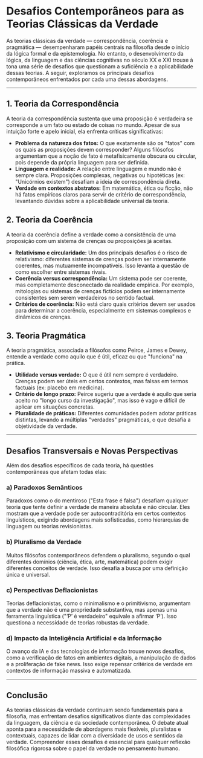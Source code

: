 # Desafios Contemporâneos para as Teorias Clássicas da Verdade

As teorias clássicas da verdade — correspondência, coerência e pragmática — desempenharam papéis centrais na filosofia desde o início da lógica formal e da epistemologia. No entanto, o desenvolvimento da lógica, da linguagem e das ciências cognitivas no século XX e XXI trouxe à tona uma série de desafios que questionam a suficiência e a aplicabilidade dessas teorias. A seguir, exploramos os principais desafios contemporâneos enfrentados por cada uma dessas abordagens.

---

## 1. Teoria da Correspondência

A teoria da correspondência sustenta que uma proposição é verdadeira se corresponde a um fato ou estado de coisas no mundo. Apesar de sua intuição forte e apelo inicial, ela enfrenta críticas significativas:

- **Problema da natureza dos fatos:** O que exatamente são os "fatos" com os quais as proposições devem corresponder? Alguns filósofos argumentam que a noção de fato é metafisicamente obscura ou circular, pois depende da própria linguagem para ser definida.
- **Linguagem e realidade:** A relação entre linguagem e mundo não é sempre clara. Proposições complexas, negativas ou hipotéticas (ex: "Unicórnios existem") desafiam a ideia de correspondência direta.
- **Verdade em contextos abstratos:** Em matemática, ética ou ficção, não há fatos empíricos claros para servir de critério de correspondência, levantando dúvidas sobre a aplicabilidade universal da teoria.

## 2. Teoria da Coerência

A teoria da coerência define a verdade como a consistência de uma proposição com um sistema de crenças ou proposições já aceitas.

- **Relativismo e circularidade:** Um dos principais desafios é o risco de relativismo: diferentes sistemas de crenças podem ser internamente coerentes, mas mutuamente incompatíveis. Isso levanta a questão de como escolher entre sistemas rivais.
- **Coerência versus correspondência:** Um sistema pode ser coerente, mas completamente desconectado da realidade empírica. Por exemplo, mitologias ou sistemas de crenças fictícios podem ser internamente consistentes sem serem verdadeiros no sentido factual.
- **Critérios de coerência:** Não está claro quais critérios devem ser usados para determinar a coerência, especialmente em sistemas complexos e dinâmicos de crenças.

## 3. Teoria Pragmática

A teoria pragmática, associada a filósofos como Peirce, James e Dewey, entende a verdade como aquilo que é útil, eficaz ou que "funciona" na prática.

- **Utilidade versus verdade:** O que é útil nem sempre é verdadeiro. Crenças podem ser úteis em certos contextos, mas falsas em termos factuais (ex: placebo em medicina).
- **Critério de longo prazo:** Peirce sugeriu que a verdade é aquilo que seria aceito no "longo curso da investigação", mas isso é vago e difícil de aplicar em situações concretas.
- **Pluralidade de práticas:** Diferentes comunidades podem adotar práticas distintas, levando a múltiplas "verdades" pragmáticas, o que desafia a objetividade da verdade.

---

## Desafios Transversais e Novas Perspectivas

Além dos desafios específicos de cada teoria, há questões contemporâneas que afetam todas elas:

### a) Paradoxos Semânticos

Paradoxos como o do mentiroso ("Esta frase é falsa") desafiam qualquer teoria que tente definir a verdade de maneira absoluta e não circular. Eles mostram que a verdade pode ser autocontraditória em certos contextos linguísticos, exigindo abordagens mais sofisticadas, como hierarquias de linguagem ou teorias revisionistas.

### b) Pluralismo da Verdade

Muitos filósofos contemporâneos defendem o pluralismo, segundo o qual diferentes domínios (ciência, ética, arte, matemática) podem exigir diferentes conceitos de verdade. Isso desafia a busca por uma definição única e universal.

### c) Perspectivas Deflacionistas

Teorias deflacionistas, como o minimalismo e o primitivismo, argumentam que a verdade não é uma propriedade substantiva, mas apenas uma ferramenta linguística ("‘P’ é verdadeiro" equivale a afirmar ‘P’). Isso questiona a necessidade de teorias robustas da verdade.

### d) Impacto da Inteligência Artificial e da Informação

O avanço da IA e das tecnologias de informação trouxe novos desafios, como a verificação de fatos em ambientes digitais, a manipulação de dados e a proliferação de fake news. Isso exige repensar critérios de verdade em contextos de informação massiva e automatizada.

---

## Conclusão

As teorias clássicas da verdade continuam sendo fundamentais para a filosofia, mas enfrentam desafios significativos diante das complexidades da linguagem, da ciência e da sociedade contemporânea. O debate atual aponta para a necessidade de abordagens mais flexíveis, pluralistas e contextuais, capazes de lidar com a diversidade de usos e sentidos da verdade. Compreender esses desafios é essencial para qualquer reflexão filosófica rigorosa sobre o papel da verdade no pensamento humano.